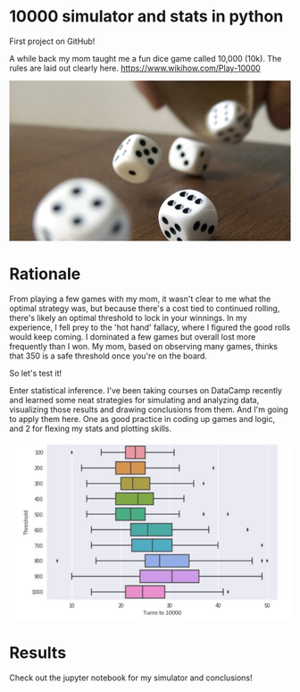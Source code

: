 # 10000 simulator and stats in python 
First project on GitHub!

A while back my mom taught me a fun dice game called 10,000 (10k). The rules are laid out clearly here. https://www.wikihow.com/Play-10000

![My image](https://github.com/jimmyjamesarnold/10000-dice-game-simulator-and-stats/blob/master/Rolling_Dice.jpg)

# Rationale
From playing a few games with my mom, it wasn't clear to me what the optimal strategy was, but because there's a cost tied to continued rolling, there's likely an optimal threshold to lock in your winnings. In my experience, I fell prey to the 'hot hand' fallacy, where I figured the good rolls would keep coming. I dominated a few games but overall lost more frequently than I won. My mom, based on observing many games, thinks that 350 is a safe threshold once you're on the board. 

So let's test it! 

Enter statistical inference. I've been taking courses on DataCamp recently and learned some neat strategies for simulating and analyzing data, visualizing those results and drawing conclusions from them. And I'm going to apply them here. One as good practice in coding up games and logic, and 2 for flexing my stats and plotting skills.

![My image](https://github.com/jimmyjamesarnold/10000-dice-game-simulator-and-stats/blob/master/10000_Boxplots.JPG)
# Results
Check out the jupyter notebook for my simulator and conclusions!
